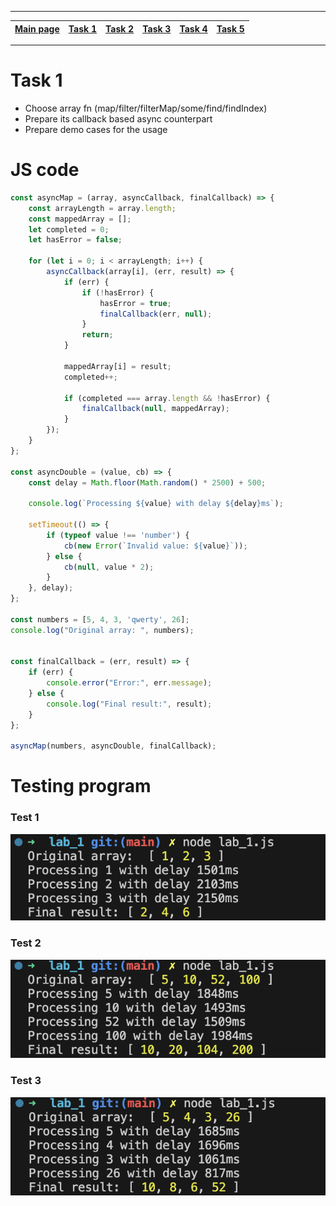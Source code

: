 
---
| [Main page](../) | [Task 1](../lab_1/) | [Task 2](../lab_2/) | [Task 3](../lab_3/) | [Task 4](../lab_4/) | [Task 5](../lab_5/) |
| --- | --- | --- | --- | --- | --- |
---

# Task 1
  * Choose array fn (map/filter/filterMap/some/find/findIndex)
  * Prepare its callback based async counterpart
  * Prepare demo cases for the usage

# JS code
```js
const asyncMap = (array, asyncCallback, finalCallback) => {
    const arrayLength = array.length;
    const mappedArray = [];
    let completed = 0;
    let hasError = false;

    for (let i = 0; i < arrayLength; i++) {
        asyncCallback(array[i], (err, result) => {
            if (err) {
                if (!hasError) {
                    hasError = true;
                    finalCallback(err, null);
                }
                return;
            }

            mappedArray[i] = result;
            completed++;

            if (completed === array.length && !hasError) {
                finalCallback(null, mappedArray);
            }
        });
    }
};

const asyncDouble = (value, cb) => {
    const delay = Math.floor(Math.random() * 2500) + 500;

    console.log(`Processing ${value} with delay ${delay}ms`);

    setTimeout(() => {
        if (typeof value !== 'number') {
            cb(new Error(`Invalid value: ${value}`));
        } else {
            cb(null, value * 2);
        }
    }, delay);
};

const numbers = [5, 4, 3, 'qwerty', 26];
console.log("Original array: ", numbers);


const finalCallback = (err, result) => {
    if (err) {
        console.error("Error:", err.message);
    } else {
        console.log("Final result:", result);
    }
};

asyncMap(numbers, asyncDouble, finalCallback);
```

# Testing program

### Test 1
<img src="./media/lab_1_test_1.png">

### Test 2
<img src="./media/lab_1_test_2.png">

### Test 3
<img src="./media/lab_1_test_3.png">
